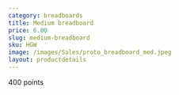 ```yaml
---
category: breadboards
title: Medium breadboard
price: 6.00
slug: medium-breadboard
sku: HGW
image: /images/Sales/proto_breadboard_med.jpeg
layout: productdetails
---
```

400 points
